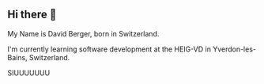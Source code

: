 ## Hi there 👋

My Name is David Berger, born in Switzerland.

I'm currently learning software development at the HEIG-VD in Yverdon-les-Bains, Switzerland.

SIUUUUUUU

